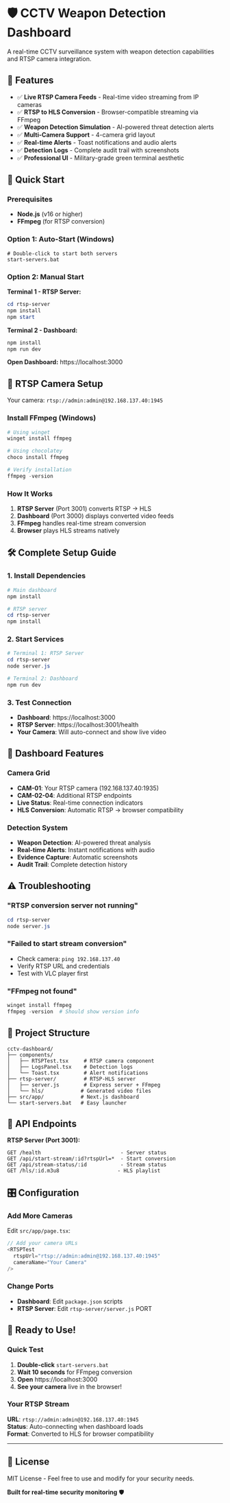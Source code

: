 # 🛡️ CCTV Weapon Detection Dashboard

A real-time CCTV surveillance system with weapon detection capabilities and RTSP camera integration.

## 🎯 Features

- ✅ **Live RTSP Camera Feeds** - Real-time video streaming from IP cameras
- ✅ **RTSP to HLS Conversion** - Browser-compatible streaming via FFmpeg
- ✅ **Weapon Detection Simulation** - AI-powered threat detection alerts
- ✅ **Multi-Camera Support** - 4-camera grid layout
- ✅ **Real-time Alerts** - Toast notifications and audio alerts
- ✅ **Detection Logs** - Complete audit trail with screenshots
- ✅ **Professional UI** - Military-grade green terminal aesthetic

## 🚀 Quick Start

### Prerequisites

- **Node.js** (v16 or higher)
- **FFmpeg** (for RTSP conversion)

### Option 1: Auto-Start (Windows)

```batch
# Double-click to start both servers
start-servers.bat
```

### Option 2: Manual Start

**Terminal 1 - RTSP Server:**

```powershell
cd rtsp-server
npm install
npm start
```

**Terminal 2 - Dashboard:**

```powershell
npm install
npm run dev
```

**Open Dashboard:** https://localhost:3000

## 📡 RTSP Camera Setup

Your camera: `rtsp://admin:admin@192.168.137.40:1945`

### Install FFmpeg (Windows)

```powershell
# Using winget
winget install ffmpeg

# Using chocolatey
choco install ffmpeg

# Verify installation
ffmpeg -version
```

### How It Works

1. **RTSP Server** (Port 3001) converts RTSP → HLS
2. **Dashboard** (Port 3000) displays converted video feeds
3. **FFmpeg** handles real-time stream conversion
4. **Browser** plays HLS streams natively

## 🛠️ Complete Setup Guide

### 1. Install Dependencies

```powershell
# Main dashboard
npm install

# RTSP server
cd rtsp-server
npm install
```

### 2. Start Services

```powershell
# Terminal 1: RTSP Server
cd rtsp-server
node server.js

# Terminal 2: Dashboard
npm run dev
```

### 3. Test Connection

- **Dashboard**: https://localhost:3000
- **RTSP Server**: https://localhost:3001/health
- **Your Camera**: Will auto-connect and show live video

## 🎥 Dashboard Features

### Camera Grid

- **CAM-01**: Your RTSP camera (192.168.137.40:1935)
- **CAM-02-04**: Additional RTSP endpoints
- **Live Status**: Real-time connection indicators
- **HLS Conversion**: Automatic RTSP → browser compatibility

### Detection System

- **Weapon Detection**: AI-powered threat analysis
- **Real-time Alerts**: Instant notifications with audio
- **Evidence Capture**: Automatic screenshots
- **Audit Trail**: Complete detection history

## ⚠️ Troubleshooting

### "RTSP conversion server not running"

```powershell
cd rtsp-server
node server.js
```

### "Failed to start stream conversion"

- Check camera: `ping 192.168.137.40`
- Verify RTSP URL and credentials
- Test with VLC player first

### "FFmpeg not found"

```powershell
winget install ffmpeg
ffmpeg -version  # Should show version info
```

## 📁 Project Structure

```
cctv-dashboard/
├── components/
│   ├── RTSPTest.tsx     # RTSP camera component
│   ├── LogsPanel.tsx    # Detection logs
│   └── Toast.tsx        # Alert notifications
├── rtsp-server/         # RTSP-HLS server
│   ├── server.js        # Express server + FFmpeg
│   └── hls/            # Generated video files
├── src/app/            # Next.js dashboard
└── start-servers.bat   # Easy launcher
```

## 🔧 API Endpoints

**RTSP Server (Port 3001):**

```
GET /health                          - Server status
GET /api/start-stream/:id?rtspUrl=*  - Start conversion
GET /api/stream-status/:id           - Stream status
GET /hls/:id.m3u8                   - HLS playlist
```

## 🎛️ Configuration

### Add More Cameras

Edit `src/app/page.tsx`:

```typescript
// Add your camera URLs
<RTSPTest
  rtspUrl="rtsp://admin:admin@192.168.137.40:1945"
  cameraName="Your Camera"
/>
```

### Change Ports

- **Dashboard**: Edit `package.json` scripts
- **RTSP Server**: Edit `rtsp-server/server.js` PORT

## 🚀 **Ready to Use!**

### Quick Test

1. **Double-click** `start-servers.bat`
2. **Wait 10 seconds** for FFmpeg conversion
3. **Open** https://localhost:3000
4. **See your camera** live in the browser!

### Your RTSP Stream

**URL**: `rtsp://admin:admin@192.168.137.40:1945`  
**Status**: Auto-connecting when dashboard loads  
**Format**: Converted to HLS for browser compatibility

---

## 📄 License

MIT License - Feel free to use and modify for your security needs.

**Built for real-time security monitoring** 🛡️
